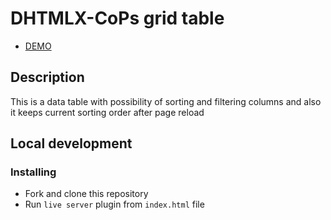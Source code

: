 # DHTMLX-CoPs grid table

- [DEMO](https://vsuslov29.github.io/DHTMLX-CoPs/)

## Description

This is a data table with possibility of sorting and filtering columns and also it keeps current sorting order after page reload

## Local development

### Installing
* Fork and clone this repository
* Run `live server` plugin from `index.html` file
